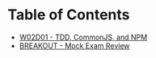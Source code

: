 # Table of Contents

* [W02D01 - TDD, CommonJS, and NPM](/w02d01)
* [BREAKOUT - Mock Exam Review](/breakout-mock-exam-review)
